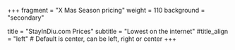 +++
fragment = "X Mas Season pricing"
weight = 110
background = "secondary"

title = "StayInDiu.com Prices"
subtitle = "Lowest on the internet"
#title_align = "left" # Default is center, can be left, right or center
+++